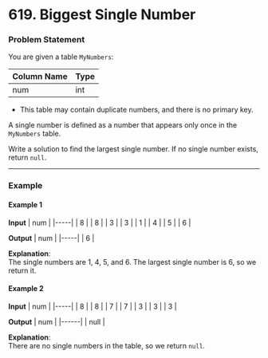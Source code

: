 # 619. Biggest Single Number

### Problem Statement
You are given a table `MyNumbers`:

| Column Name | Type |
|-------------|------|
| num         | int  |

- This table may contain duplicate numbers, and there is no primary key.

A single number is defined as a number that appears only once in the `MyNumbers` table.

Write a solution to find the largest single number. If no single number exists, return `null`.

---

### Example

#### Example 1

**Input**
| num |
|-----|
| 8   |
| 8   |
| 3   |
| 3   |
| 1   |
| 4   |
| 5   |
| 6   |

**Output**
| num |
|-----|
| 6   |

**Explanation**:  
The single numbers are 1, 4, 5, and 6. The largest single number is 6, so we return it.

#### Example 2

**Input**
| num |
|-----|
| 8   |
| 8   |
| 7   |
| 7   |
| 3   |
| 3   |
| 3   |

**Output**
| num  |
|------|
| null |

**Explanation**:  
There are no single numbers in the table, so we return `null`.
